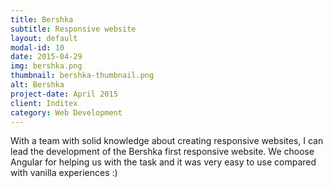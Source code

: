 ```yaml
---
title: Bershka
subtitle: Responsive website
layout: default
modal-id: 10
date: 2015-04-29
img: bershka.png
thumbnail: bershka-thumbnail.png
alt: Bershka
project-date: April 2015
client: Inditex
category: Web Development
---
```


With a team with solid knowledge about creating responsive websites, I can lead the development of the Bershka first responsive website.
We choose Angular for helping us with the task and it was very easy to use compared with vanilla experiences :)
